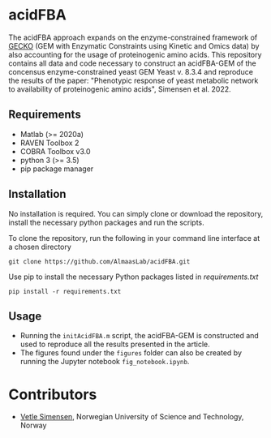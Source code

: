 # acidFBA

The acidFBA approach expands on the enzyme-constrained framework of [GECKO](https://github.com/SysBioChalmers/GECKO) (GEM with Enzymatic Constraints using Kinetic and Omics data) by also accounting for the usage of proteinogenic amino acids. This repository contains all data and code necessary to construct an acidFBA-GEM of the concensus enzyme-constrained yeast GEM Yeast v. 8.3.4 and reproduce the results of the paper: "Phenotypic response of yeast metabolic network to availability of proteinogenic amino acids", Simensen et al. 2022.

## Requirements
- Matlab (>= 2020a)
- RAVEN Toolbox 2
- COBRA Toolbox v3.0
- python 3 (>= 3.5)
- pip package manager

## Installation
No installation is required. You can simply clone or download the repository, install the necessary python packages and run the scripts.

To clone the repository, run the following in your command line interface at a chosen directory

`git clone https://github.com/AlmaasLab/acidFBA.git`

Use pip to install the necessary Python packages listed in *requirements.txt*

`pip install -r requirements.txt`

## Usage
- Running the `initAcidFBA.m` script, the acidFBA-GEM is constructed and used to reproduce all the results presented in the article.
- The figures found under the `figures` folder can also be created by running the Jupyter notebook `fig_notebook.ipynb`.

# Contributors
- [Vetle Simensen](https://www.ntnu.no/ansatte/vetle.simensen), Norwegian University of Science and Technology, Norway
